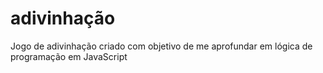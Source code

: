 # adivinhação

Jogo de adivinhação criado com objetivo de me aprofundar em lógica de programação em JavaScript
